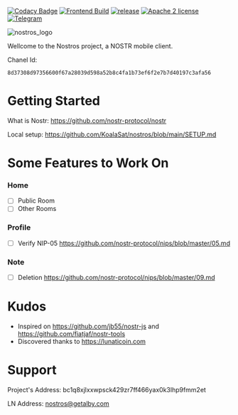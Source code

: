 [![Codacy Badge](https://app.codacy.com/project/badge/Grade/a3db59f4a45a43159cb129386b937a2a)](https://www.codacy.com/gh/KoalaSat/nostros/dashboard?utm_source=github.com&utm_medium=referral&utm_content=KoalaSat/nostros&utm_campaign=Badge_Grade)
[![Frontend Build](https://github.com/KoalaSat/nostros/actions/workflows/android-build.yml/badge.svg?branch=main)](https://github.com/KoalaSat/nostros/actions/workflows/android-build.yml)
[![release](https://img.shields.io/github/v/release/KoalaSat/nostros)](https://github.com/KoalaSat/nostros/releases)
[![Apache 2 license](https://img.shields.io/badge/license-Apache%202-blue)](https://github.com/KoalaSat/nostros/blob/main/LICENSE)
[![Telegram](https://img.shields.io/badge/chat-telegram-brightgreen)](https://t.me/+zhvZAE9L0X40ZjI0)

![nostros_logo](https://user-images.githubusercontent.com/111684255/197865267-1701b33b-2eb9-4704-86eb-a6ea8861fe1e.png)

Wellcome to the Nostros project, a NOSTR mobile client.

Chanel Id:

```
8d37308d97356600f67a28039d598a52b8c4fa1b73ef6f2e7b7d40197c3afa56
```

# Getting Started

What is Nostr: https://github.com/nostr-protocol/nostr

Local setup: https://github.com/KoalaSat/nostros/blob/main/SETUP.md

# Some Features to Work On

### Home

- [ ] Public Room
- [ ] Other Rooms

### Profile

- [ ] Verify NIP-05 https://github.com/nostr-protocol/nips/blob/master/05.md

### Note

- [ ] Deletion https://github.com/nostr-protocol/nips/blob/master/09.md

# Kudos

- Inspired on https://github.com/jb55/nostr-js and https://github.com/fiatjaf/nostr-tools
- Discovered thanks to https://lunaticoin.com

# Support

Project's Address: bc1q8xjlxxwpsck429zr7ff466yax0k3lhp9fmm2et

LN Address: nostros@getalby.com
